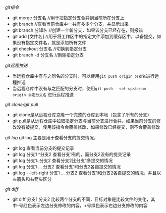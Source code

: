 *git指令*
- git merge 分支名   //用于把指定分支合并到当前所在分支上
- git branch  //查看当前仓库中一共有多少个分支，并显示出来
- git branch 分知名  //创建一个新分支，如果该分支已经存在，则报错
- git add [文件名]  //用于将工作区中的指定文件添加到缓存区中，以备提交，如果没有指定文件名，就是添加所有文件
- git checkout 分支名  //切换到指定分支
- git branch -d 分支名  //删除指定分支

*git远程推送*
- 当远程仓库中有与之同名的分支时，可以使用`git push origin 分支名`进行远程推送
- 当远程仓库中没有与之匹配的分支时，使用`git push --set-upstream origin 自定分支名` 进行远程推送

*git clone/git pull*
- git clone是从远程仓库克隆一个完整的仓库到本地（包含了所有的分支）
- git pull是从远程仓库中拉取指定分支与当前分支进行合并，如果当前分支的修改没有被提交，使用该指令会覆盖修改，如果修改已经提交，则不会覆盖修改


*git log*
git log 主要是用于查看分支的提交情况，
- git log 查看当前分支的提交记录
- git log 分支1 ^分支2 查看分支1有的，而分支2没有的提交记录
- git log 分支1..分支2 查看分支2比分支1多提交的情况
- git log 分支1 ... 分支2 查看分支1和分支2各自提交的情况
- git log --left-right 分支1 ... 分支2 查看分支1和分支2各自提交的情况，并且以左箭头和右箭头区分

*git diff*
- git diff 分支1 分支2 比较两个分支的不同，目标对象是比较文件的变化，其中-号红色表示左边分支修改的内容，+号绿色表示右边分支修改的内容
